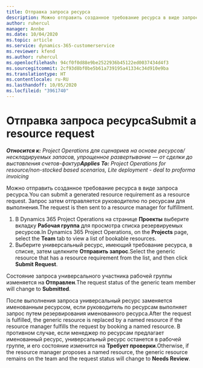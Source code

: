 ```yaml
---
title: Отправка запроса ресурса
description: Можно отправить созданное требование ресурса в виде запроса ресурса. Запрос затем отправляется руководителю по ресурсам для выполнения.
author: ruhercul
manager: Annbe
ms.date: 10/04/2020
ms.topic: article
ms.service: dynamics-365-customerservice
ms.reviewer: kfend
ms.author: ruhercul
ms.openlocfilehash: 94cf0f0d88e9be2522936b45122ed0037434d4f3
ms.sourcegitcommit: 2cf93d8bf0be5b61a739195a41334c34d910e9ba
ms.translationtype: HT
ms.contentlocale: ru-RU
ms.lasthandoff: 10/05/2020
ms.locfileid: "3961740"
---
```

# <a name="submit-a-resource-request"></a><span data-ttu-id="40726-104">Отправка запроса ресурса</span><span class="sxs-lookup"><span data-stu-id="40726-104">Submit a resource request</span></span>

<span data-ttu-id="40726-105">_**Относится к:** Project Operations для сценариев на основе ресурсов/нескладируемых запасов, упрощенное развертывание — от сделки до выставления счетов-фактур_</span><span class="sxs-lookup"><span data-stu-id="40726-105">_**Applies To:** Project Operations for resource/non-stocked based scenarios, Lite deployment - deal to proforma invoicing_</span></span>

<span data-ttu-id="40726-106">Можно отправить созданное требование ресурса в виде запроса ресурса.</span><span class="sxs-lookup"><span data-stu-id="40726-106">You can submit a generated resource requirement as a resource request.</span></span> <span data-ttu-id="40726-107">Запрос затем отправляется руководителю по ресурсам для выполнения.</span><span class="sxs-lookup"><span data-stu-id="40726-107">The request is then sent to a resource manager for fulfillment.</span></span>

1. <span data-ttu-id="40726-108">В Dynamics 365 Project Operations на странице **Проекты** выберите вкладку **Рабочая группа** для просмотра списка резервируемых ресурсов.</span><span class="sxs-lookup"><span data-stu-id="40726-108">In Dynamics 365 Project Operations, on the **Projects** page, select the **Team** tab to view a list of bookable resources.</span></span> 
2. <span data-ttu-id="40726-109">Выберите универсальный ресурс, имеющий требование ресурса, в списке, затем щелкните **Отправить запрос**.</span><span class="sxs-lookup"><span data-stu-id="40726-109">Select the generic resource that has a resource requirement from the list, and then click **Submit Request**.</span></span>

<span data-ttu-id="40726-110">Состояние запроса универсального участника рабочей группы изменяется на **Отправлен**.</span><span class="sxs-lookup"><span data-stu-id="40726-110">The request status of the generic team member will change to **Submitted**.</span></span>

<span data-ttu-id="40726-111">После выполнения запроса универсальный ресурс заменяется именованным ресурсом, если руководитель по ресурсам выполняет запрос путем резервирования именованного ресурса.</span><span class="sxs-lookup"><span data-stu-id="40726-111">After the request is fulfilled, the generic resource is replaced by a named resource if the resource manager fulfills the request by booking a named resource.</span></span> <span data-ttu-id="40726-112">В противном случае, если менеджер по ресурсам предлагает именованный ресурс, универсальный ресурс останется в рабочей группе, и его состояние изменится на **Требует проверки**.</span><span class="sxs-lookup"><span data-stu-id="40726-112">Otherwise, if the resource manager proposes a named resource, the generic resource remains on the team and the request status will change to **Needs Review**.</span></span>
